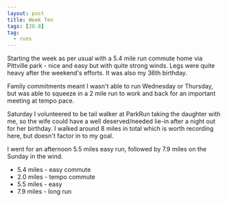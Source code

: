 ```yaml
---
layout: post
title: Week Ten
tags: [20.8]
tag:
  - runs
---
```


Starting the week as per usual with a 5.4 mile run commute home via Pittville park - nice and easy but with quite strong winds. Legs were quite heavy after the weekend's efforts. It was also my 36th birthday.

Family commitments meant I wasn't able to run Wednesday or Thursday, but was able to squeeze in a 2 mile run to work and back for an important meeting at tempo pace.

Saturday I volunteered to be tail walker at ParkRun taking the daughter with me, so the wife could have a well deserved/needed lie-in after a night out for her birthday. I walked around 8 miles in total which is worth recording here, but doesn't factor in to my goal.

I went for an afternoon 5.5 miles easy run, followed by 7.9 miles on the Sunday in the wind.

* 5.4 miles - easy commute
* 2.0 miles - tempo commute
* 5.5 miles - easy
* 7.9 miles - long run
